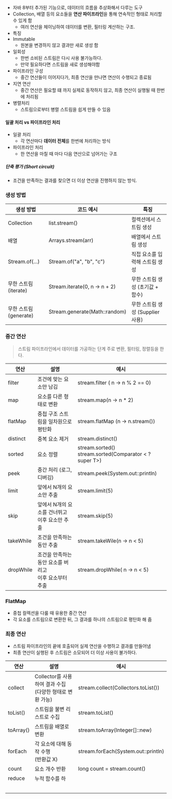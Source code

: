 - 자바 8부터 추가된 기능으로, 데이터의 흐름을 추상화해서 다루는 도구
- Collection, 배열 등의 요소들을 **연산 파이프라인**을 통해 연속적인 형태로 처리할 수 있게 함
	- 여러 연산을 체이닝하여 데이터를 변환, 필터링 계산하는 구조.
- 특징
- Immutable 
	- 원본을 변경하지 않고 결과만 새로 생성 함
- 일회성
	- 한번 소비된 스트림은 다시 사용 불가능하다. 
	- 만약 필요하다면 스트림을 새로 생성해야함
- 파이프라인 구성
	- 중간 연산들이 이어지다가, 최종 연산을 만나면 연산이 수행되고 종료됨
- 지연 연산
	- 중간 연산은 필요할 떄 까지 실제로 동작하지 않고, 최종 연산이 실행될 때 한번에 처리됨
- 병렬처리
	- 스트림으로부터 병렬 스트림을 쉽게 만들 수 있음

#### 일괄 처리 vs 파이프라인 처리
- 일괄 처리
	- 각 연산마다 **데이터 전체**를 한번에 처리하는 방식
- 파이프라인 처리
	- 한 연산을 마칠 때 마다 다음 연산으로 넘어가는 구조

##### 단축 평가 (Short circuit)
- 조건을 만족하는 결과를 찾으면 더 이상 연산을 진행하지 않는 방식.

### 생성 방법 
| 생성 방법            | 코드 예시                         | 특징                      |
| ---------------- | ----------------------------- | ----------------------- |
| Collection       | list.stream()                 | 컬렉션에서 스트림 생성            |
| 배열               | Arrays.stream(arr)            | 배열에서 스트림 생성             |
| Stream.of(...)   | Stream.of("a", "b", "c")      | 직접 요소를 입력해 스트림 생성       |
| 무한 스트림(iterate)  | Stream.iterate(0, n -> n + 2) | 무한 스트림 생성 (초기값 + 함수)    |
| 무한 스트림(generate) | Stream.generate(Math::random) | 무한 스트림 생성 (Supplier 사용) |

### 중간 연산 
> 스트림 파이프라인에서 데이터를 가공하는 단계
> 주로 변환, 필터링, 정렬등을 한다.

| 연산        | 설명                                 | 예시                                                        |
| --------- | ---------------------------------- | --------------------------------------------------------- |
| filter    | 조건에 맞는 요소만 남김                      | stream.filter ( n -> n % 2 == 0)                          |
| map       | 요소를 다른 형태로 변환                      | stream.map(n -> n * 2)                                    |
| flatMap   | 중첩 구조 스트림을 일차원으로 평탄화               | stream.flatMap (n -> n.stream())                          |
| distinct  | 중복 요소 제거                           | stream.distinct()                                         |
| sorted    | 요소 정렬                              | stream.sorted()<br>stream.sorted(Comparator < ? super T>) |
| peek      | 중간 처리 (로그, 디버깅)                    | stream.peek(System.out::println)                          |
| limit     | 앞에서 N개의 요소만 추출                     | stream.limit(5)                                           |
| skip      | 앞에서 N개의 요소를 건너뛰고 <br>이후 요소만 추출     | stream.skip(5)                                            |
| takeWhile | 조건을 만족하는 동안 추출                     | stream.takeWile(n -> n < 5)                               |
| dropWhile | 조건을 만족하는 동안 요소를 버리고 <br>이후 요소부터 추출 | stream.dropWhile( n -> n < 5)                             |

### FlatMap
- 중첩 컬렉션을 다룰 때 유용한 중간 연산
- 각 요소를 스트림으로 변환한 뒤, 그 결과를 하나의 스트림으로 평탄화 해 줌

### 최종 연산
- 스트림 파이프라인의 끝에 호출되어 실제 연산을 수행하고 결과를 만들어냄
- 최종 연산이 실행된 후 스트림은 소모되어 더 이상 사용이 불가하다.

| 연산        | 설명                                       | 예시                                  |
| --------- | ---------------------------------------- | ----------------------------------- |
| collect   | Collector를 사용하여 결과 수집<br>(다양한 형태로 변환 가능) | stream.collect(Collectors.toList()) |
| toList()  | 스트림을 불변 리스트로 수집                          | stream.toList()                     |
| toArray() | 스트림을  배열로 변환                             | stream.toArray(Integer[]::new)      |
| forEach   | 각 요소에 대해 동작 수행<br>(반환값 X)                | stream.forEach(System.out::println) |
| count     | 요소 개수 반환                                 | long count = stream.count()         |
| reduce    | 누적 함수를 하                                 |                                     |
|           |                                          |                                     |
|           |                                          |                                     |
|           |                                          |                                     |
|           |                                          |                                     |
|           |                                          |                                     |